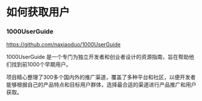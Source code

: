 # 如何获取用户


### 1000UserGuide
https://github.com/naxiaoduo/1000UserGuide

1000UserGuide 是一个专门为独立开发者和创业者设计的资源指南，旨在帮助他们找到前1000个早期用户。

项目精心整理了300多个国内外的推广渠道，覆盖了多种平台和社区，以便开发者能够根据自己的产品特点和目标用户群体，选择最合适的渠道进行产品推广和用户获取。
